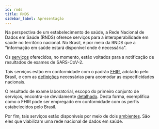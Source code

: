 ```yaml
---
id: rnds
title: RNDS
sidebar_label: Apresentação
---
```


Na perspectiva de um estabelecimento de saúde, a Rede Nacional de Dados em Saúde (RNDS) oferece serviços
para a interoperabilidade em saúde no território nacional. No Brasil, é por meio da RNDS que a "informação em saúde estará disponível
onde é necessária". 

Os [serviços](./servicos) oferecidos, no momento, estão voltados para 
a notificação de resultados de exames de SARS-CoV-2. 

Tais serviços estão em conformidade com o padrão [FHIR](http://hl7.org/fhir/), adotado pelo Brasil, e com as [definições](./perfis) necessárias para acomodar as especificidades nacionais. 

O resultado de exame laboratorial, escopo do primeiro conjunto de serviços, encontra-se devidamente [detalhado](./resultado). Desta forma, exemplifica como o 
FHIR pode ser empregado em conformidade com os perfis estabelecidos
pelo Brasil.  

Por fim, tais serviços estão disponíveis por meio de dois [ambientes](./ambientes). São eles que viabilizam uma rede nacional de dados em saúde.  
